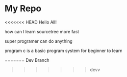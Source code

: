 # My Repo

<<<<<<< HEAD
Hello All!

how can I learn sourcetree more fast

super programer can do anything

program c is a basic program system for beginner to learn


=======
Dev Branch
>>>>>>> devv
